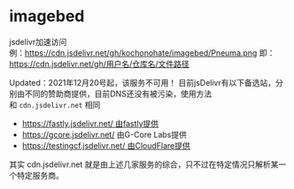 # imagebed

jsdelivr加速访问  
例：https://cdn.jsdelivr.net/gh/kochonohate/imagebed/Pneuma.png
即：https://cdn.jsdelivr.net/gh/用户名/仓库名/文件路径

Updated：2021年12月20号起，该服务不可用！
目前jsDelivr有以下备选站，分别由不同的赞助商提供，目前DNS还没有被污染，使用方法和 `cdn.jsdelivr.net` 相同

- https://fastly.jsdelivr.net/ 由fastly提供
- https://gcore.jsdelivr.net/ 由G-Core Labs提供
- https://testingcf.jsdelivr.net/ 由CloudFlare提供

其实 cdn.jsdelivr.net 就是由上述几家服务的综合，只不过在特定情况只解析某一个特定服务商。
